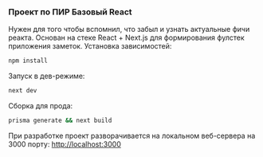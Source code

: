 ### Проект по ПИР Базовый React

Нужен для того чтобы вспомнил, что забыл и узнать актуальные фичи реакта.
Основан на стеке React + Next.js для формирования фулстек приложения заметок.
Установка зависимостей:

```bash
npm install
```

Запуск в дев-режиме:
```bash
next dev
```

Сборка для прода:
```bash
prisma generate && next build
```

При разработке проект разворачивается на локальном веб-сервера на 3000 порту:
[http://localhost:3000](http://localhost:3000)


